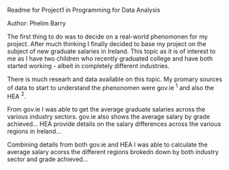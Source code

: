 Readme for Project1 in Programming for Data Analysis

Author: Phelim Barry

The first thing to do was to decide on a real-world phenomonen for my project. After much thinking I finally decided to base my project on the subject of new graduate salaries in Ireland. This topic as it is of interest to me as I have two children who recently graduated college and have both started working - albeit in completely different industries.

There is much researh and data available on this topic. My promary sources of data to start to understand the phenonomen were gov.ie $^1$ and also the HEA $^2$.

From gov.ie I was able to get the average graduate salaries across the various industry sectors. 
gov.ie also shows the average salary by grade achieved...
HEA provide details on the salary differences across the various regions in Ireland...

Combining details from both gov.ie and HEA I was able to calculate the average salary acorss the different regions brokedn down by both industry sector and grade achieved...